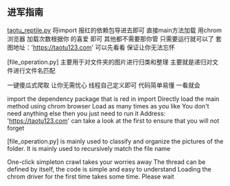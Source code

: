 ## 进军指南
[taotu_reptile.py](taotu_reptile.py)
将import 报红的依赖包导进去即可
直接main方法加载 用chrom浏览器
加载次数根据你 的喜爱 即可 
其他都不需要那你管 只需要运行就可以了
套图地址：'https://taotu123.com' 可以先看看 保证让你无法忘怀

[file_operation.py] 主要用于对文件夹的图片进行归类和整理   主要就是递归对文件进行文件名匹配 

一键傻瓜式爬取 让你无需忧心
线程自己定义即可 代码简单易懂 一看就会 


import the dependency package that is red in import
Directly load the main method using chrom browser
Load as many times as you like
You don't need anything else then you just need to run it
Address: 'https://taotu123.com' can take a look at the first to ensure that you will not forget



[file_operation.py] is mainly used to classify and organize the pictures of the folder. It is mainly used to recursively match the file name

One-click simpleton crawl takes your worries away
The thread can be defined by itself, the code is simple and easy to understand
Loading the chrom driver for the first time takes some time. Please wait

